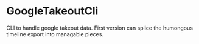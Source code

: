 # GoogleTakeoutCli
CLI to handle google takeout data. First version can splice the humongous timeline export into managable pieces.

